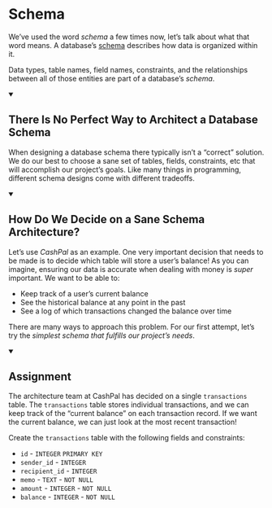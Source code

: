 <div class="viewer p-4"><h1>Schema</h1>
<p>We’ve used the word <em>schema</em> a few times now, let’s talk about what that word means. A database’s <a href="https://www.ibm.com/think/topics/database-schema" target="_blank" rel="noopener nofollow">schema</a> describes how data is organized within it.</p>
<p>Data types, table names, field names, constraints, and the relationships between all of those entities are part of a database’s <em>schema</em>.</p>
<details open="">
<summary>
<h2>There Is No Perfect Way to Architect a Database Schema</h2>
</summary>
<p>When designing a database schema there typically isn’t a “correct” solution. We do our best to choose a sane set of tables, fields, constraints, etc that will accomplish our project’s goals. Like many things in programming, different schema designs come with different tradeoffs.</p>
</details>
<details open="">
<summary>
<h2>How Do We Decide on a Sane Schema Architecture?</h2>
</summary>
<p>Let’s use <em>CashPal</em> as an example. One very important decision that needs to be made is to decide which table will store a user’s balance! As you can imagine, ensuring our data is accurate when dealing with money is <em>super</em> important. We want to be able to:</p>
<ul>
<li>Keep track of a user’s current balance</li>
<li>See the historical balance at any point in the past</li>
<li>See a log of which transactions changed the balance over time</li>
</ul>
<p>There are many ways to approach this problem. For our first attempt, let’s try the <em>simplest schema that fulfills our project’s needs</em>.</p>
</details>
<details open="">
<summary>
<h2>Assignment</h2>
</summary>
<p>The architecture team at CashPal has decided on a single <code>transactions</code> table. The <code>transactions</code> table stores individual transactions, and we can keep track of the “current balance” on each transaction record. If we want the current balance, we can just look at the most recent transaction!</p>
<p>Create the <code>transactions</code> table with the following fields and constraints:</p>
<ul>
<li><code>id</code> - <code>INTEGER</code> <code>PRIMARY KEY</code></li>
<li><code>sender_id</code> - <code>INTEGER</code></li>
<li><code>recipient_id</code> - <code>INTEGER</code></li>
<li><code>memo</code> - <code>TEXT</code> - <code>NOT NULL</code></li>
<li><code>amount</code> - <code>INTEGER</code> - <code>NOT NULL</code></li>
<li><code>balance</code> - <code>INTEGER</code> - <code>NOT NULL</code></li>
</ul>
</details>
</div>